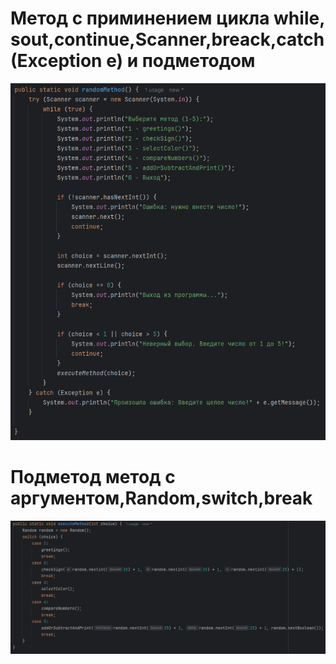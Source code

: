 # Метод с приминением цикла while, sout,continue,Scanner,breack,catch(Exception e) и подметодом
![](https://github.com/Extertom/Notebook_my/blob/10b033fec04cf8d51b0ead75f2947b9c2d2d6258/images/%D0%BC%D0%B5%D1%82%D0%BE%D0%B4%20%D1%81%20%D0%BF%D1%80%D0%B8%D0%BC%D0%B8%D0%BD%D0%B5%D0%BD%D0%B8%D0%B5%D0%BC%20%D1%86%D0%B8%D0%BA%D0%BB%D0%B0%20while%2C%20sout%2Ccontinue%2CScanner%2Cbreack%2Ccatch(Exception%20e).png)
# Подметод метод с аргументом,Random,switch,break
![](https://github.com/Extertom/Notebook_my/blob/10b033fec04cf8d51b0ead75f2947b9c2d2d6258/images/%D0%BC%D0%B5%D1%82%D0%BE%D0%B4%20%D1%81%20%D0%B0%D1%80%D0%B3%D1%83%D0%BC%D0%B5%D0%BD%D1%82%D0%BE%D0%BC%2CRandom%2Cswitch%2Cbreak.png)
